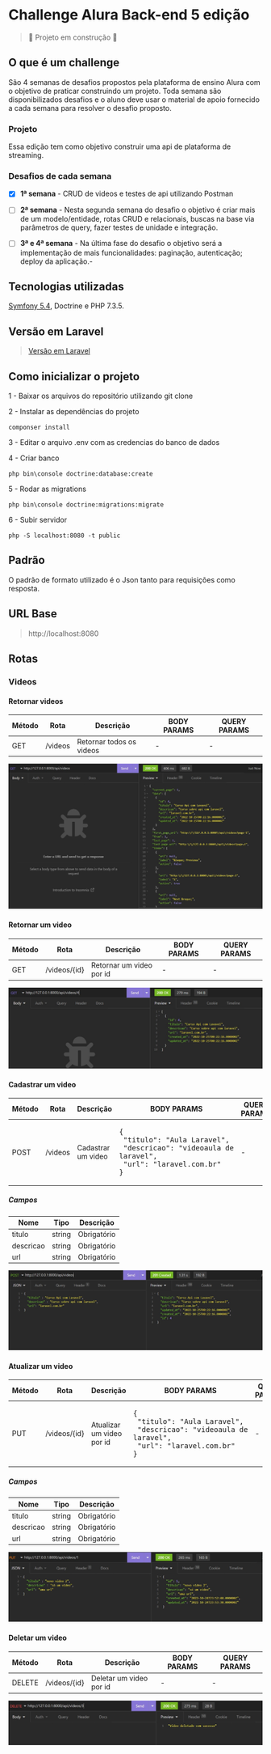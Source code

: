 # Challenge Alura Back-end 5 edição

> :construction: Projeto em construção :construction:

## O que é um challenge
São 4 semanas de desafios propostos pela plataforma de ensino Alura com o objetivo de praticar construindo um projeto. Toda semana são disponibilizados desafios e o aluno deve usar o material de apoio fornecido a cada semana para resolver o desafio proposto. 

### Projeto
Essa edição tem como objetivo construir uma api de plataforma de streaming. 

### Desafios de cada semana
- [X] <b>1ª semana</b> - CRUD de videos e testes de api utilizando Postman

- [ ] <b>2ª semana</b> - Nesta segunda semana do desafio o objetivo é criar mais de um modelo/entidade, rotas CRUD e relacionais, buscas na base via parâmetros de query, fazer testes de unidade e integração.

- [ ] <b>3ª e 4ª semana</b> - Na última fase do desafio o objetivo será a implementação de mais funcionalidades: paginação, autenticação; deploy da aplicação.-

## Tecnologias utilizadas
[Symfony 5.4](https://symfony.com/doc/5.4/setup.html), Doctrine e PHP 7.3.5. 

## Versão em Laravel
> [Versão em Laravel](https://github.com/DaniPoletto/challenge-alura-back-end-5-laravel)

## Como inicializar o projeto
1 - Baixar os arquivos do repositório utilizando git clone

2 - Instalar as dependências do projeto
``` 
componser install
```

3 - Editar o arquivo .env com as credencias do banco de dados

4 - Criar banco
```
php bin\console doctrine:database:create
```

5 - Rodar as migrations
```
php bin\console doctrine:migrations:migrate
```

6 - Subir servidor
```
php -S localhost:8080 -t public
```

## Padrão
O padrão de formato utilizado é o Json tanto para requisições como resposta.

## URL Base
 > http://localhost:8080

## Rotas

<!--
### Autenticação
| Método | Rota | Descrição | BODY PARAMS | QUERY PARAMS |
| --- | --- | --- | --- | --- |
| GET | /login | Retorna token obrigatório em todas as outras requisições | <pre>{<br>"usuario": "usuario",<br>"senha": "teste"<br>}</pre> | - |

O login e senha padrão são "usuario" e "teste". A autenticação é feita passando um Bearer Token como Authorization.
-->

### Videos
#### Retornar videos
| Método | Rota | Descrição | BODY PARAMS | QUERY PARAMS |
| --- | --- | --- | --- | --- |
| GET | /videos | Retornar todos os videos | - | - |

![Video](https://github.com/DaniPoletto/challenge-alura-back-end-5-laravel/blob/main/get_videos.jpg)

#### Retornar um video
| Método | Rota | Descrição | BODY PARAMS | QUERY PARAMS |
| --- | --- | --- | --- | --- |
|GET | /videos/{id} | Retornar um video por id | - | - |

![Video](https://github.com/DaniPoletto/challenge-alura-back-end-5-laravel/blob/main/get_video.jpg)

<!--
É possível ordenar os dados, por exemplo:
```
http://localhost:8080/medicos?sort[crm]=ASC&sort[nome]=DESC
```

Também é possível filtrar passando os parâmetros pela url:
```
http://localhost:8080/medicos?crm=123456
``` 

Utilize a páginação da seguinte forma:
```
http://localhost:8080/videos?page=1&per_page=2
```

-->

#### Cadastrar um video
| Método | Rota | Descrição | BODY PARAMS | QUERY PARAMS |
| --- | --- | --- | --- | --- |
|POST | /videos | Cadastrar um video | <pre>{<br> "titulo": "Aula Laravel",<br> "descricao": "videoaula de laravel",<br> "url": "laravel.com.br"<br>}</pre> | - |

##### Campos

| Nome | Tipo | Descrição | 
| --- | --- | --- | 
|titulo | string | Obrigatório | 
|descricao | string | Obrigatório | 
|url | string | Obrigatório | 

![Video](https://github.com/DaniPoletto/challenge-alura-back-end-5-laravel/blob/main/post_video.jpg)

#### Atualizar um video
| Método | Rota | Descrição | BODY PARAMS | QUERY PARAMS |
| --- | --- | --- | --- | --- |
|PUT | /videos/{id} |Atualizar um video por id | <pre>{<br> "titulo": "Aula Laravel",<br> "descricao": "videoaula de laravel",<br> "url": "laravel.com.br"<br>}</pre> | - |

##### Campos

| Nome | Tipo | Descrição | 
| --- | --- | --- | 
|titulo | string | Obrigatório | 
|descricao | string | Obrigatório | 
|url | string | Obrigatório | 

![Video](https://github.com/DaniPoletto/challenge-alura-back-end-5-laravel/blob/main/update_video.jpg)

#### Deletar um video
| Método | Rota | Descrição | BODY PARAMS | QUERY PARAMS |
| --- | --- | --- | --- | --- |
|DELETE | /videos/{id} |Deletar um video por id | - | - |

![Video](https://github.com/DaniPoletto/challenge-alura-back-end-5-laravel/blob/main/delete_video.jpg)
